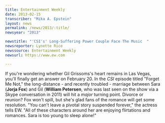 ```yaml
---
title: Entertainment Weekly
date: 2013-02-15
transcriber: "Mika A. Epstein"
layout: news
permalink: /news/2013/:title/
newsyear: "2013"

newstitle: "'CSI's' Long-Suffering Power Couple Face The Music  "
newsreporter: Lynette Rice
newssource: Entertainment Weekly
newsurl: https://www.ew.com

---
```


If you're wondering whether Gil Grissoms's heart remains in Las Vegas, you'll finally get an answer on February 20. In the *CSI* episode titled "Forget Me Not," the long-distance - and recently troubled - marriage between Sara (**Jorja Fox**) and Gil (**William Petersen**, who was last seen on the show via a Skype conversation in 2011) will hit a *major* turning point. Divorce or reunion? Fox won't spill, but she's glad fans of the romance will get some resolution. "You can't leave a pivotal story suspended forever," the actress tells EW. "All of these characters around her are enjoying flirtations and romances. Sara is too young to sleep alone!"
